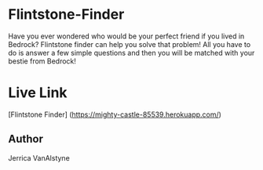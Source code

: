 # Flintstone-Finder
Have you ever wondered who would be your perfect friend if you lived in Bedrock? Flintstone finder can help you solve that problem! All you have to do is answer a few simple questions and then you will be matched with your bestie from Bedrock!

# Live Link 
[Flintstone Finder] (https://mighty-castle-85539.herokuapp.com/)




## Author
Jerrica VanAlstyne
